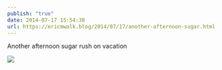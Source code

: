 ```yaml
---
publish: "true"
date: 2014-07-17 15:54:38
url: https://ericmwalk.blog/2014/07/17/another-afternoon-sugar.html
---
```


Another afternoon sugar rush on vacation

![](https://ericmwalk.blog/uploads/2022/f978f0f842.jpg)
